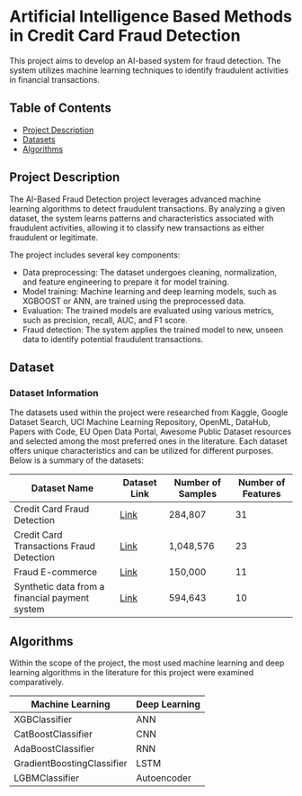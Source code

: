 # Artificial Intelligence Based Methods in Credit Card Fraud Detection

This project aims to develop an AI-based system for fraud detection. The system utilizes machine learning techniques to identify fraudulent activities in financial transactions.

## Table of Contents

- [Project Description](#project-description)
- [Datasets](#dataset)
- [Algorithms](#algorithms)


## Project Description

The AI-Based Fraud Detection project leverages advanced machine learning algorithms to detect fraudulent transactions. By analyzing a given dataset, the system learns patterns and characteristics associated with fraudulent activities, allowing it to classify new transactions as either fraudulent or legitimate.

The project includes several key components:

- Data preprocessing: The dataset undergoes cleaning, normalization, and feature engineering to prepare it for model training.
- Model training: Machine learning and deep learning models, such as XGBOOST or ANN, are trained using the preprocessed data.
- Evaluation: The trained models are evaluated using various metrics, such as precision, recall, AUC, and F1 score.
- Fraud detection: The system applies the trained model to new, unseen data to identify potential fraudulent transactions.

## Dataset

### Dataset Information

The datasets used within the project were researched from Kaggle, Google Dataset Search, UCI Machine Learning Repository, OpenML, DataHub, Papers with Code, EU Open Data Portal, Awesome Public Dataset resources and selected among the most preferred ones in the literature. Each dataset offers unique characteristics and can be utilized for different purposes. Below is a summary of the datasets:


| Dataset Name                              | Dataset Link                                                               | Number of Samples | Number of Features |
|-------------------------------------------|---------------------------------------------------------------------------|-------------------|--------------------|
| Credit Card Fraud Detection               | [Link](https://www.kaggle.com/datasets/mlg-ulb/creditcardfraud)            | 284,807           | 31                 |
| Credit Card Transactions Fraud Detection  | [Link](https://www.kaggle.com/datasets/kartik2112/fraud-detection)         | 1,048,576         | 23                 |
| Fraud E-commerce                          | [Link](https://www.kaggle.com/datasets/vbinh002/fraud-ecommerce)           | 150,000           | 11                 |
| Synthetic data from a financial payment system | [Link](https://www.kaggle.com/datasets/ealaxi/banksim1)                   | 594,643           | 10                 |

## Algorithms
Within the scope of the project, the most used machine learning and deep learning algorithms in the literature for this project were examined comparatively.

| Machine Learning                    | Deep Learning                  |
|-------------------------|----------------------------|
| XGBClassifier           | ANN  |
| CatBoostClassifier      | CNN                   |
| AdaBoostClassifier      | RNN         |
| GradientBoostingClassifier | LSTM       |
| LGBMClassifier          | Autoencoder                   |


